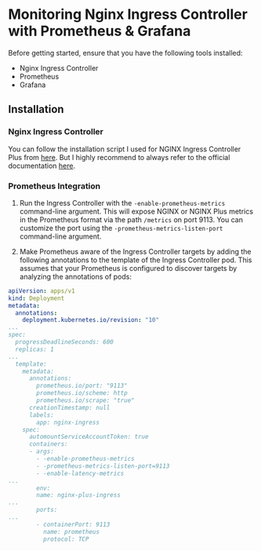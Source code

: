 # Monitoring Nginx Ingress Controller with Prometheus & Grafana

Before getting started, ensure that you have the following tools installed:

- Nginx Ingress Controller
- Prometheus
- Grafana

## Installation

### Nginx Ingress Controller

You can follow the installation script I used for NGINX Ingress Controller Plus from [here](https://github.com/ericausente/nginx-plus-ic-deploy-in-one-go).
But I highly recommend to always refer to the official documentation [here](https://docs.nginx.com/nginx-ingress-controller/logging-and-monitoring/prometheus/).

### Prometheus Integration

1. Run the Ingress Controller with the `-enable-prometheus-metrics` command-line argument. This will expose NGINX or NGINX Plus metrics in the Prometheus format via the path `/metrics` on port 9113. You can customize the port using the `-prometheus-metrics-listen-port` command-line argument.

2. Make Prometheus aware of the Ingress Controller targets by adding the following annotations to the template of the Ingress Controller pod. This assumes that your Prometheus is configured to discover targets by analyzing the annotations of pods:

```yaml
apiVersion: apps/v1
kind: Deployment
metadata:
  annotations:
    deployment.kubernetes.io/revision: "10"
...
spec:
  progressDeadlineSeconds: 600
  replicas: 1
...
  template:
    metadata:
      annotations:
        prometheus.io/port: "9113"
        prometheus.io/scheme: http
        prometheus.io/scrape: "true"
      creationTimestamp: null
      labels:
        app: nginx-ingress
    spec:
      automountServiceAccountToken: true
      containers:
      - args:
        - -enable-prometheus-metrics
        - -prometheus-metrics-listen-port=9113
        - -enable-latency-metrics
...
        env:
        name: nginx-plus-ingress
...
        ports:
...
        - containerPort: 9113
          name: prometheus
          protocol: TCP


